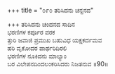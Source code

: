 +++
title = "೦೯೦ ತರಿಸಿದನು ಚನ್ದನದ"

+++
ತರಿಸಿದನು ಚಂದನದ ಸಾದಿನ  
ಭರಣಿಗಳ ಕರ್ಪೂರ ವರಕ  
ತ್ತುರಿ ಜವಾಜಿ ಪ್ರಮುಖ ಬಹುವಿಧ ಯಕ್ಷಕರ್ದಮವ  
ಹರಿ ವೃಕೋದರ ಪಾರ್ಥರಿದಿರಲಿ  
ಭರಣಿಗಳ ನೂಕಿದನು ಮಾಲ್ಯಾಂ  
ಬರ ವಿಲೇಪನದಿಂದಲಂಕರಿಸಿದರು ನಿಜತನುವ     ॥90॥